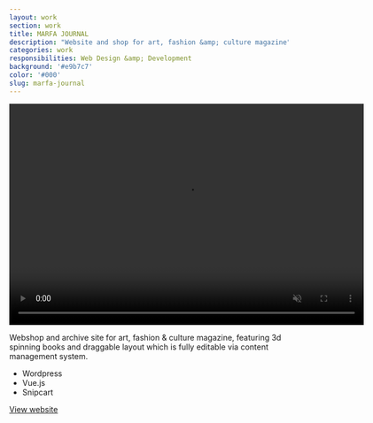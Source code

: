 ```yaml
---
layout: work
section: work
title: MARFA JOURNAL
description: "Website and shop for art, fashion &amp; culture magazine"
categories: work
responsibilities: Web Design &amp; Development
background: '#e9b7c7'
color: '#000'
slug: marfa-journal
---
```


<div>
  <video loop muted playsinline id="{{ page.slug }}" class="browser_img" title="{{ page.title }}"
    preload="auto" width="640" height="400" data-setup="{}">
    <source src="{{ site.root }}/work/videos/marfamily.mp4#t=0.1" type='video/mp4'>
  </video>
</div>

<p>
  Webshop and archive site for art, fashion &amp; culture magazine, featuring 3d spinning books and draggable layout which is fully editable via content management system.
</p>

<ul class="tags">
  <li>Wordpress</li>
  <li>Vue.js</li>
  <li>Snipcart</li>
</ul>

<a href="https://marfajournal.com/" class="button" rel="external">View website</a>
